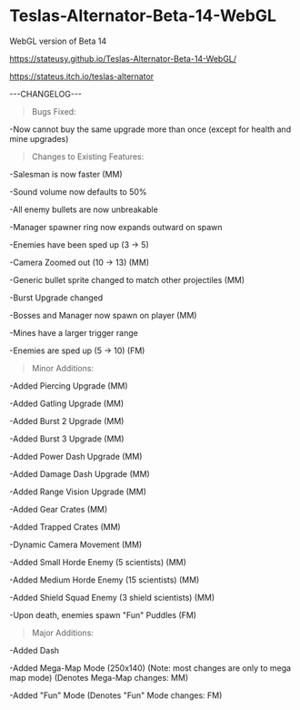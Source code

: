 # Teslas-Alternator-Beta-14-WebGL
WebGL version of Beta 14

https://stateusy.github.io/Teslas-Alternator-Beta-14-WebGL/

https://stateus.itch.io/teslas-alternator

---CHANGELOG---

>Bugs Fixed:

-Now cannot buy the same upgrade more than once (except for health and mine upgrades)


>Changes to Existing Features:

-Salesman is now faster (MM)

-Sound volume now defaults to 50%

-All enemy bullets are now unbreakable

-Manager spawner ring now expands outward on spawn

-Enemies have been sped up (3 -> 5)

-Camera Zoomed out (10 -> 13) (MM)

-Generic bullet sprite changed to match other projectiles (MM)

-Burst Upgrade changed

-Bosses and Manager now spawn on player (MM)

-Mines have a larger trigger range

-Enemies are sped up (5 -> 10) (FM)


>Minor Additions:

-Added Piercing Upgrade (MM)

-Added Gatling Upgrade (MM)

-Added Burst 2 Upgrade (MM)

-Added Burst 3 Upgrade (MM)

-Added Power Dash Upgrade (MM)

-Added Damage Dash Upgrade (MM)

-Added Range Vision Upgrade (MM)

-Added Gear Crates (MM)

-Added Trapped Crates (MM)

-Dynamic Camera Movement (MM)

-Added Small Horde Enemy (5 scientists) (MM)

-Added Medium Horde Enemy (15 scientists) (MM)

-Added Shield Squad Enemy (3 shield scientists) (MM)

-Upon death, enemies spawn "Fun" Puddles (FM)


>Major Additions:

-Added Dash

-Added Mega-Map Mode (250x140) (Note: most changes are only to mega map mode) (Denotes Mega-Map changes: MM)

-Added "Fun" Mode (Denotes "Fun" Mode changes: FM)
